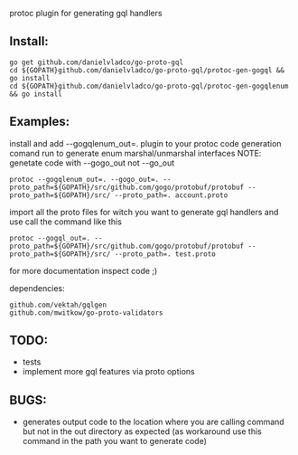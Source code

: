 protoc plugin for generating gql handlers 


Install:
-
    go get github.com/danielvladco/go-proto-gql
    cd ${GOPATH}github.com/danielvladco/go-proto-gql/protoc-gen-gogql && go install
    cd ${GOPATH}github.com/danielvladco/go-proto-gql/protoc-gen-gogqlenum && go install

Examples:
-
install and add --gogqlenum_out=. plugin to your protoc code generation comand
run to generate enum marshal/unmarshal interfaces
NOTE: genetate code with --gogo_out not --go_out

    protoc --gogqlenum_out=. --gogo_out=. --proto_path=${GOPATH}/src/github.com/gogo/protobuf/protobuf --proto_path=${GOPATH}/src/ --proto_path=. account.proto 
    
import all the proto files for witch you want to generate gql handlers and use call the command like this

    protoc --gogql_out=. --proto_path=${GOPATH}/src/github.com/gogo/protobuf/protobuf --proto_path=${GOPATH}/src/ --proto_path=. test.proto


for more documentation inspect code ;)

dependencies: 

    github.com/vektah/gqlgen 
    github.com/mwitkow/go-proto-validators 
    
TODO:
-
- tests
- implement more gql features via proto options

BUGS:
-
- generates output code to the location where you are calling command but not in the out directory as expected 
(as workaround use this command in the path you want to generate code)
